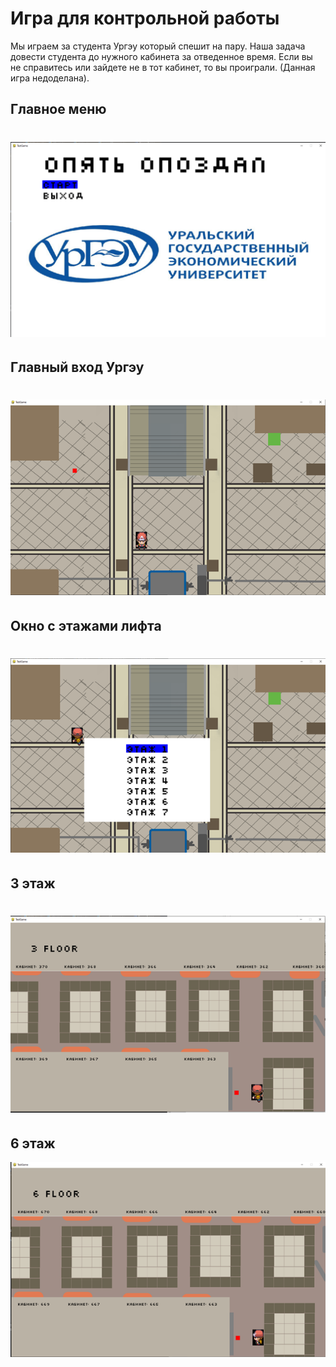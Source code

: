 # Игра для контрольной работы

Мы играем за студента Ургэу который спешит на пару. Наша задача довести студента до нужного кабинета за отведенное время. Если вы не справитесь или зайдете не в тот кабинет, то вы проиграли. (Данная игра недоделана).

## Главное меню
![Главное меню](Image/MainMenu.png)
===========
## Главный вход Ургэу
![Главный вход Ургэу](Image/MainHall.png)
===========
## Окно с этажами лифта
![Окно с этажами лифта](Image/Elevator.png)
===========
## 3 этаж
![3 этаж](Image/Floor3.png)
===========
## 6 этаж
![6 этаж](Image/Floor6.png)
